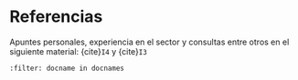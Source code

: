 # Referencias

Apuntes personales, experiencia en el sector y consultas entre otros en el siguiente material: {cite}`I4` y {cite}`I3`

```{bibliography}
:filter: docname in docnames
```
